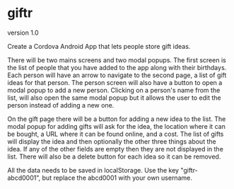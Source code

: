 # giftr
version 1.0

Create a Cordova Android App that lets people store gift ideas.

There will be two mains screens and two modal popups. The first screen is the list of people that you have added to the app along with their birthdays. Each person will have an arrow to navigate to the second page, a list of gift ideas for that person. The person screen will also have a button to open a modal popup to add a new person. Clicking on a person's name from the list, will also open the same modal popup but it allows the user to edit the person instead of adding a new one.

On the gift page there will be a button for adding a new idea to the list. The modal popup for adding gifts will ask for the idea, the location where it can be bought, a URL where it can be found online, and a cost. The list of gifts will display the idea and then optionally the other three things about the idea. If any of the other fields are empty then they are not displayed in the list. There will also be a delete button for each idea so it can be removed.

All the data needs to be saved in localStorage. Use the key "giftr-abcd0001", but replace the abcd0001 with your own username.
